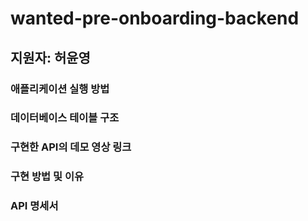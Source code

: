 # wanted-pre-onboarding-backend
## 지원자: 허윤영
### 애플리케이션 실행 방법
### 데이터베이스 테이블 구조
### 구현한 API의 데모 영상 링크
### 구현 방법 및 이유
### API 명세서
